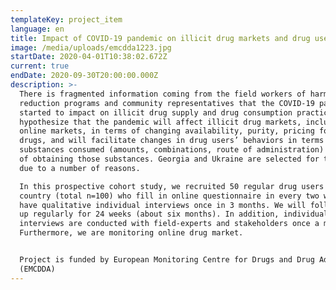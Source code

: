 ```yaml
---
templateKey: project_item
language: en
title: Impact of COVID-19 pandemic on illicit drug markets and drug users’ behavior
image: /media/uploads/emcdda1223.jpg
startDate: 2020-04-01T10:38:02.672Z
current: true
endDate: 2020-09-30T20:00:00.000Z
description: >-
  There is fragmented information coming from the field workers of harm
  reduction programs and community representatives that the COVID-19 pandemic
  started to impact on illicit drug supply and drug consumption practices. We
  hypothesize that the pandemic will affect illicit drug markets, including
  online markets, in terms of changing availability, purity, pricing for illicit
  drugs, and will facilitate changes in drug users’ behaviors in terms of
  substances consumed (amounts, combinations, route of administration) and ways
  of obtaining those substances. Georgia and Ukraine are selected for this study
  due to a number of reasons.

  In this prospective cohort study, we recruited 50 regular drug users per
  country (total n=100) who fill in online questionnaire in every two weeks and
  have qualitative individual interviews once in 3 months. We will follow them
  up regularly for 24 weeks (about six months). In addition, individual
  interviews are conducted with field-experts and stakeholders once a month.
  Furthermore, we are monitoring online drug market.


  Project is funded by European Monitoring Centre for Drugs and Drug Addiction
  (EMCDDA)
---
```


